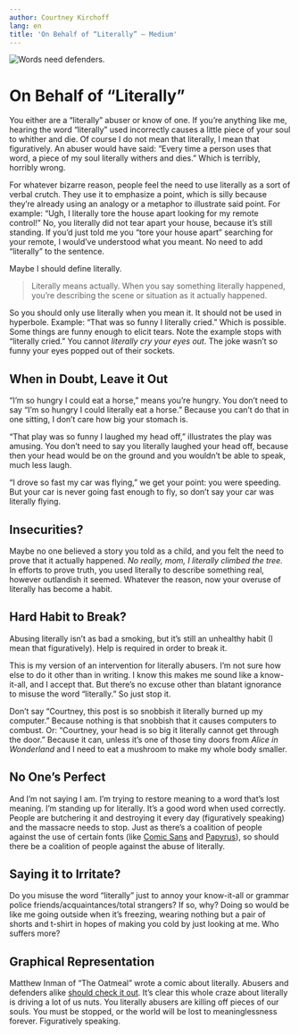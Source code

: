 ```yaml
---
author: Courtney Kirchoff
lang: en
title: 'On Behalf of “Literally” — Medium'
---
```


![Words need defenders.]

On Behalf of “Literally”
========================

You either are a “literally” abuser or know of one. If you’re anything like me, hearing the word “literally” used incorrectly causes a little piece of your soul to whither and die. Of course I do not mean that literally, I mean that figuratively. An abuser would have said: “Every time a person uses that word, a piece of my soul literally withers and dies.” Which is terribly, horribly wrong.

For whatever bizarre reason, people feel the need to use literally as a sort of verbal crutch. They use it to emphasize a point, which is silly because they’re already using an analogy or a metaphor to illustrate said point. For example: “Ugh, I literally tore the house apart looking for my remote control!” No, you literally did not tear apart your house, because it’s still standing. If you’d just told me you “tore your house apart” searching for your remote, I would’ve understood what you meant. No need to add “literally” to the sentence.

Maybe I should define literally.

> Literally means actually. When you say something literally happened, you’re describing the scene or situation as it actually happened.

So you should only use literally when you mean it. It should not be used in hyperbole. Example: “That was so funny I literally cried.” Which is possible. Some things are funny enough to elicit tears. Note the example stops with “literally cried.” You cannot *literally cry your eyes out*. The joke wasn’t so funny your eyes popped out of their sockets.

When in Doubt, Leave it Out
---------------------------

“I’m so hungry I could eat a horse,” means you’re hungry. You don’t need to say “I’m so hungry I could literally eat a horse.” Because you can’t do that in one sitting, I don’t care how big your stomach is.

“That play was so funny I laughed my head off,” illustrates the play was amusing. You don’t need to say you literally laughed your head off, because then your head would be on the ground and you wouldn’t be able to speak, much less laugh.

“I drove so fast my car was flying,” we get your point: you were speeding. But your car is never going fast enough to fly, so don’t say your car was literally flying.

Insecurities?
-------------

Maybe no one believed a story you told as a child, and you felt the need to prove that it actually happened. *No really, mom, I literally climbed the tree.* In efforts to prove truth, you used literally to describe something real, however outlandish it seemed. Whatever the reason, now your overuse of literally has become a habit.

Hard Habit to Break?
--------------------

Abusing literally isn’t as bad a smoking, but it’s still an unhealthy habit (I mean that figuratively). Help is required in order to break it.

This is my version of an intervention for literally abusers. I’m not sure how else to do it other than in writing. I know this makes me sound like a know-it-all, and I accept that. But there’s no excuse other than blatant ignorance to misuse the word “literally.” So just stop it.

Don’t say “Courtney, this post is so snobbish it literally burned up my computer.” Because nothing is that snobbish that it causes computers to combust. Or: “Courtney, your head is so big it literally cannot get through the door.” Because it can, unless it’s one of those tiny doors from *Alice in Wonderland* and I need to eat a mushroom to make my whole body smaller.

No One’s Perfect
----------------

And I’m not saying I am. I’m trying to restore meaning to a word that’s lost meaning. I’m standing up for literally. It’s a good word when used correctly. People are butchering it and destroying it every day (figuratively speaking) and the massacre needs to stop. Just as there’s a coalition of people against the use of certain fonts (like [Comic Sans] and [Papyrus]), so should there be a coalition of people against the abuse of literally.

Saying it to Irritate?
----------------------

Do you misuse the word “literally” just to annoy your know-it-all or grammar police friends/acquaintances/total strangers? If so, why? Doing so would be like me going outside when it’s freezing, wearing nothing but a pair of shorts and t-shirt in hopes of making you cold by just looking at me. Who suffers more?

Graphical Representation
------------------------

Matthew Inman of “The Oatmeal” wrote a comic about literally. Abusers and defenders alike [should check it out]. It’s clear this whole craze about literally is driving a lot of us nuts. You literally abusers are killing off pieces of our souls. You must be stopped, or the world will be lost to meaninglessness forever. Figuratively speaking.

  [Words need defenders.]: https://d262ilb51hltx0.cloudfront.net/max/1600/1*eR_J8DurqygbhrwDg-WPnQ.png
  [Comic Sans]: http://bancomicsans.com/main/?page_id=2
  [Papyrus]: https://www.facebook.com/group.php?gid=14448723154
  [should check it out]: http://theoatmeal.com/comics/literally
